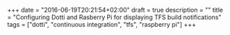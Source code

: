 +++
date = "2016-06-19T20:21:54+02:00"
draft = true
description = ""
title = "Configuring Dotti and Rasberry Pi for displaying TFS build notifications"
tags = ["dotti", "continuous integration", "tfs", "raspberry pi"]
+++

